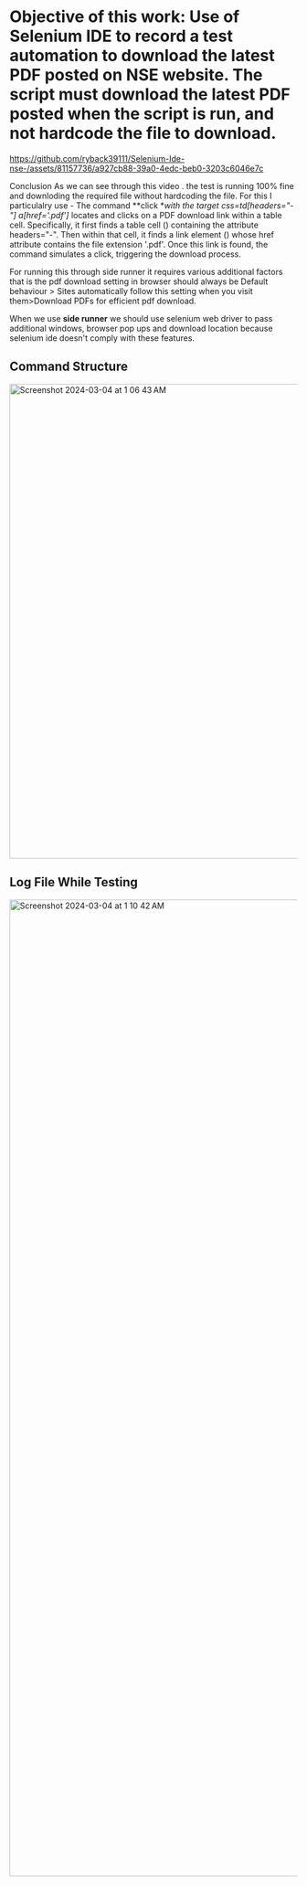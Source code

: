 # Objective of this work:  Use of Selenium IDE to record a test automation to download the latest PDF posted on NSE website. The script must download the latest PDF posted when the script is run, and not hardcode the file to download. 


https://github.com/ryback39111/Selenium-Ide-nse-/assets/81157736/a927cb88-39a0-4edc-beb0-3203c6046e7c

Conclusion
As we can see through this video . the test is running 100% fine and downloding the required file without hardcoding the file.
For this I particulalry use - The command **click **with the **target css=td[headers="-"] a[href*='.pdf']** locates and clicks on a PDF download link within a table cell.  Specifically, it first finds a table cell (<td>) containing the attribute headers="-".  Then within that cell, it finds a link element (<a>) whose href attribute contains the file extension '.pdf'.   Once this link is found, the command simulates a click, triggering the download process. 

For running this through side runner it requires various additional factors that is the pdf download setting in browser should always be Default behaviour > Sites automatically follow this setting when you visit them>Download PDFs for efficient pdf download.

When we use **side runner** we should use selenium web driver to pass additional windows, browser pop ups and download location because selenium ide doesn't comply with these features.

## Command Structure 
<img width="831" alt="Screenshot 2024-03-04 at 1 06 43 AM" src="https://github.com/ryback39111/Selenium-Ide-nse-/assets/81157736/1be56b78-f051-40ce-8433-36e535db7770">

## Log File While Testing 
<img width="1710" alt="Screenshot 2024-03-04 at 1 10 42 AM" src="https://github.com/ryback39111/Selenium-Ide-nse-/assets/81157736/03f242ed-8af8-4462-87bc-e28c094c2d7c">








